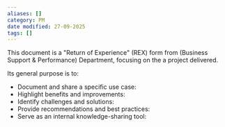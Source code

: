 ```yaml
---
aliases: []
category: PM
date modified: 27-09-2025
tags: []
---
```

This document is a "Return of Experience" (REX) form from (Business Support & Performance) Department, focusing on the a project delivered.
  
Its general purpose is to:
- Document and share a specific use case:
- Highlight benefits and improvements: 
- Identify challenges and solutions:
- Provide recommendations and best practices: 
- Serve as an internal knowledge-sharing tool: 
